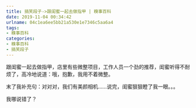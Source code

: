 ```yaml
---
title: 搞笑段子->跟闺蜜一起去做指甲 | 糗事百科
date: 2019-11-04 00:34:42
urlname: 04c1ea6ee5bb21a530e1e7346c5aa6a4
tags: 
- 糗事百科
categories:
- 糗事百科
- 搞笑段子
---
```

跟闺蜜一起去做指甲，店里有些微整项目，工作人员一个劲的推荐，闺蜜听得不耐烦了，高冷地说道：哦，抱歉，我用不着微整。

末了我补充句：对对对，我们有美颜相机......说完，闺蜜狠狠瞪了我一眼。。。

我哪说错了？


